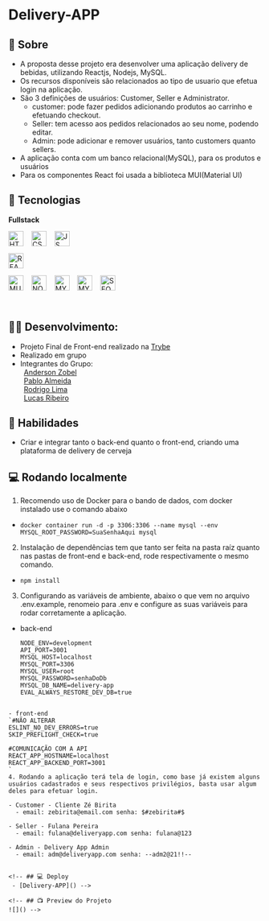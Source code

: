 # Delivery-APP 
## 📖 Sobre

- A proposta desse projeto era desenvolver uma aplicação delivery de bebidas, utilizando Reactjs, Nodejs, MySQL.<br>
- Os recursos disponíveis são relacionados ao tipo de usuario que efetua login na aplicação.<br>
- São 3 definições de usuários: Customer, Seller e Administrator.
  - customer: pode fazer pedidos adicionando produtos ao carrinho e efetuando checkout.
  - Seller: tem acesso aos pedidos relacionados ao seu nome, podendo editar.
  - Admin: pode adicionar e remover usuários, tanto customers quanto sellers.
- A aplicação conta com um banco relacional(MySQL), para os produtos e usuários<br>
- Para os componentes React foi usada a biblioteca MUI(Material UI)



## 🧰 Tecnologias  

**Fullstack**
<div style="display: inline_block">
 
   
  <img align="center" alt="HTML" width="30" src="https://cdn.jsdelivr.net/gh/devicons/devicon/icons/html5/html5-original.svg" />
   &nbsp;&nbsp;
   
  <img align="center" alt="CSS" width="30"  src="https://cdn.jsdelivr.net/gh/devicons/devicon/icons/css3/css3-original.svg" />
   &nbsp;&nbsp;
   
  <img align="center" alt="JS" width="30"      src="https://cdn.jsdelivr.net/gh/devicons/devicon/icons/javascript/javascript-original.svg" />
   &nbsp;&nbsp;

  <img align="center" alt="REACT" width="30"   src="https://cdn.jsdelivr.net/gh/devicons/devicon/icons/react/react-original.svg" />&nbsp;&nbsp;

  <img align="center" alt="MUI" width="30" src="https://cdn.jsdelivr.net/gh/devicons/devicon/icons/materialui/materialui-original.svg" />
   &nbsp;&nbsp;

  <img align="center" alt="NODEJS" width="30" src="https://cdn.jsdelivr.net/gh/devicons/devicon/icons/nodejs/nodejs-original-wordmark.svg" />
   &nbsp;&nbsp;

  <img align="center" alt="MYSQL" width="30" src="https://cdn.jsdelivr.net/gh/devicons/devicon/icons/mysql/mysql-original-wordmark.svg" />
  &nbsp;&nbsp;

  <img align="center" alt ="MYSQL" width="30" src="https://cdn.jsdelivr.net/gh/devicons/devicon/icons/express/express-original.svg" />
  &nbsp;&nbsp;

  <img align="center" alt ="SEQUELIZE" width="30"  src="https://cdn.jsdelivr.net/gh/devicons/devicon/icons/sequelize/sequelize-original.svg" />

  &nbsp;&nbsp;
 
</div>

## 👷‍♂️ Desenvolvimento:
- Projeto Final de Front-end realizado na [Trybe](https://www.betrybe.com/)<br>
- Realizado em grupo
- Integrantes do Grupo:<br>
&ensp;[Anderson Zobel](https://github.com/Anderson-Zobel)<br>
&ensp;[Pablo Almeida](https://github.com/pabloalmeidac)<br>
&ensp;[Rodrigo Lima](https://github.com/limarodrigoo)<br>
&ensp;[Lucas Ribeiro](https://github.com/lucaslol69)<br>

## 🏃 Habilidades
 - Criar e integrar tanto o back-end quanto o front-end, criando uma plataforma de delivery de cerveja

## 💻 Rodando localmente

1. Recomendo uso de Docker para o bando de dados, com docker instalado use o comando abaixo
- `docker container run -d -p 3306:3306 --name mysql --env MYSQL_ROOT_PASSWORD=SuaSenhaAqui mysql`

2. Instalação de dependências tem que tanto ser feita na pasta raíz quanto nas pastas de front-end e back-end, rode respectivamente o mesmo comando.
- `npm install`

3. Configurando as variáveis de ambiente, abaixo o que vem no arquivo .env.example, renomeio para .env e configure as suas variáveis para rodar corretamente a aplicação.
- back-end
  ```
  NODE_ENV=development 
  API_PORT=3001
  MYSQL_HOST=localhost
  MYSQL_PORT=3306
  MYSQL_USER=root
  MYSQL_PASSWORD=senhaDoDb
  MYSQL_DB_NAME=delivery-app
  EVAL_ALWAYS_RESTORE_DEV_DB=true
```

- front-end
`#NÃO ALTERAR
ESLINT_NO_DEV_ERRORS=true
SKIP_PREFLIGHT_CHECK=true

#COMUNICAÇÃO COM A API
REACT_APP_HOSTNAME=localhost
REACT_APP_BACKEND_PORT=3001
`
4. Rodando a aplicação terá tela de login, como base já existem alguns usuários cadastrados e seus respectivos privilégios, basta usar algum deles para efetuar login.

- Customer - Cliente Zé Birita
  - email: zebirita@email.com senha: $#zebirita#$

- Seller - Fulana Pereira
  - email: fulana@deliveryapp.com senha: fulana@123

- Admin - Delivery App Admin 
  - email: adm@deliveryapp.com senha: --adm2@21!!--


<!-- ## 💻 Deploy
 - [Delivery-APP]() -->

<!-- ## 📺 Preview do Projeto
![]() -->
